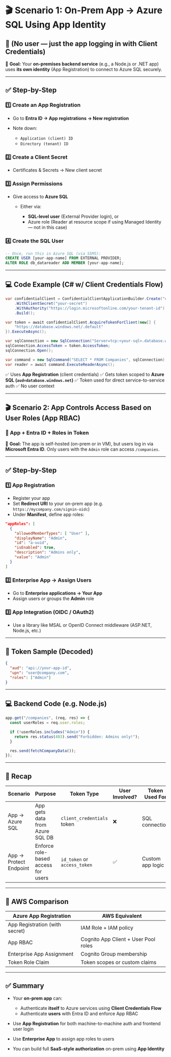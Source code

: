 # 🎬 Scenario 1: On-Prem App → Azure SQL Using App Identity

## 🔐 (No user — just the app logging in with Client Credentials)

🧠 **Goal:** Your **on-premises backend service** (e.g., a Node.js or .NET app) uses **its own identity** (App Registration) to connect to Azure SQL securely.

---

## ✅ Step-by-Step

### 1️⃣ Create an App Registration

- Go to **Entra ID → App registrations → New registration**
- Note down:

  - `Application (client) ID`
  - `Directory (tenant) ID`

### 2️⃣ Create a **Client Secret**

- Certificates & Secrets → New client secret

### 3️⃣ Assign Permissions

- Give access to **Azure SQL**

  - Either via:

    - **SQL-level user** (External Provider login), or
    - Azure role (Reader at resource scope if using Managed Identity — not in this case)

### 4️⃣ Create the SQL User

```sql
-- Once, run this in Azure SQL (via SSMS):
CREATE USER [your-app-name] FROM EXTERNAL PROVIDER;
ALTER ROLE db_datareader ADD MEMBER [your-app-name];
```

---

## 💻 Code Example (C# w/ Client Credentials Flow)

```csharp
var confidentialClient = ConfidentialClientApplicationBuilder.Create("client-id")
    .WithClientSecret("your-secret")
    .WithAuthority("https://login.microsoftonline.com/your-tenant-id")
    .Build();

var token = await confidentialClient.AcquireTokenForClient(new[] {
    "https://database.windows.net/.default"
}).ExecuteAsync();

var sqlConnection = new SqlConnection("Server=tcp:<your-sql>.database.windows.net; Authentication=Active Directory AccessToken;");
sqlConnection.AccessToken = token.AccessToken;
sqlConnection.Open();

var command = new SqlCommand("SELECT * FROM Companies", sqlConnection);
var reader = await command.ExecuteReaderAsync();
```

✅ Uses **App Registration** (client credentials)
✅ Gets token scoped to **Azure SQL (`aud=database.windows.net`)**
✅ Token used for direct service-to-service auth
✅ No user context

---

## 🎬 Scenario 2: App Controls Access Based on User Roles (App RBAC)

### 🧍 App + Entra ID + Roles in Token

🧠 **Goal:** The app is self-hosted (on-prem or in VM), but users log in via **Microsoft Entra ID**. Only users with the `Admin` role can access `/companies`.

---

## ✅ Step-by-Step

### 1️⃣ App Registration

- Register your app
- Set **Redirect URI** to your on-prem app (e.g. `https://mycompany.com/signin-oidc`)
- Under **Manifest**, define app roles:

```json
"appRoles": [
  {
    "allowedMemberTypes": [ "User" ],
    "displayName": "Admin",
    "id": "a-uuid",
    "isEnabled": true,
    "description": "Admins only",
    "value": "Admin"
  }
]
```

### 2️⃣ Enterprise App → Assign Users

- Go to **Enterprise applications → Your App**
- Assign users or groups the **Admin** role

### 3️⃣ App Integration (OIDC / OAuth2)

- Use a library like MSAL or OpenID Connect middleware (ASP.NET, Node.js, etc.)

---

## 🛂 Token Sample (Decoded)

```json
{
  "aud": "api://your-app-id",
  "upn": "user@company.com",
  "roles": ["Admin"]
}
```

---

## 💻 Backend Code (e.g. Node.js)

```js
app.get("/companies", (req, res) => {
  const userRoles = req.user.roles;

  if (!userRoles.includes("Admin")) {
    return res.status(403).send("Forbidden: Admins only!");
  }

  res.send(fetchCompanyData());
});
```

---

## 🧠 Recap

| Scenario               | Purpose                             | Token Type                   | User Involved? | Token Used For   |
| ---------------------- | ----------------------------------- | ---------------------------- | -------------- | ---------------- |
| App → Azure SQL        | App gets data from Azure SQL DB     | `client_credentials` token   | ❌             | SQL connection   |
| App → Protect Endpoint | Enforce role-based access for users | `id_token` or `access_token` | ✅             | Custom app logic |

---

## 🔁 AWS Comparison

| Azure App Registration         | AWS Equivalent                       |
| ------------------------------ | ------------------------------------ |
| App Registration (with secret) | IAM Role + IAM policy                |
| App RBAC                       | Cognito App Client + User Pool roles |
| Enterprise App Assignment      | Cognito Group membership             |
| Token Role Claim               | Token scopes or custom claims        |

---

## ✅ Summary

- Your **on-prem app** can:

  - Authenticate **itself** to Azure services using **Client Credentials Flow**
  - Authenticate **users** with Entra ID and enforce App RBAC

- Use **App Registration** for both machine-to-machine auth and frontend user login
- Use **Enterprise App** to assign app roles to users
- You can build full **SaaS-style authorization** on-prem using **App Identity**
